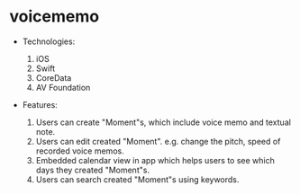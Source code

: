 # voicememo

* Technologies:
	1. iOS
	2. Swift
	3. CoreData
	4. AV Foundation


* Features:
	
	1. Users can create "Moment"s, which include voice memo and textual note.
	2. Users can edit created "Moment". e.g. change the pitch, speed of recorded voice memos.
	3. Embedded calendar view in app which helps users to see which days they created "Moment"s.
	4. Users can search created "Moment"s using keywords.